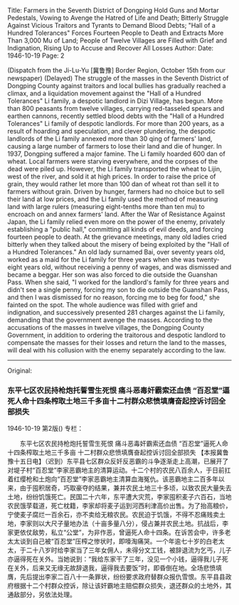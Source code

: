Title: Farmers in the Seventh District of Dongping Hold Guns and Mortar Pedestals, Vowing to Avenge the Hatred of Life and Death; Bitterly Struggle Against Vicious Traitors and Tyrants to Demand Blood Debts; "Hall of a Hundred Tolerances" Forces Fourteen People to Death and Extracts More Than 3,000 Mu of Land; People of Twelve Villages are Filled with Grief and Indignation, Rising Up to Accuse and Recover All Losses
Author: 
Date: 1946-10-19
Page: 2

(Dispatch from the Ji-Lu-Yu [冀鲁豫] Border Region, October 15th from our newspaper) (Delayed) The struggle of the masses in the Seventh District of Dongping County against traitors and local bullies has gradually reached a climax, and a liquidation movement against the "Hall of a Hundred Tolerances" Li family, a despotic landlord in Dizi Village, has begun. More than 800 peasants from twelve villages, carrying red-tasseled spears and earthen cannons, recently settled blood debts with the "Hall of a Hundred Tolerances" Li family of despotic landlords. For more than 200 years, as a result of hoarding and speculation, and clever plundering, the despotic landlords of the Li family annexed more than 30 qing of farmers' land, causing a large number of farmers to lose their land and die of hunger. In 1937, Dongping suffered a major famine. The Li family hoarded 600 dan of wheat. Local farmers were starving everywhere, and the corpses of the dead were piled up. However, the Li family transported the wheat to Lijin, west of the river, and sold it at high prices. In order to raise the price of grain, they would rather let more than 100 dan of wheat rot than sell it to farmers without grain. Driven by hunger, farmers had no choice but to sell their land at low prices, and the Li family used the method of measuring land with large rulers (measuring eight-tenths more than ten mu) to encroach on and annex farmers' land. After the War of Resistance Against Japan, the Li family relied even more on the power of the enemy, privately establishing a "public hall," committing all kinds of evil deeds, and forcing fourteen people to death. At the grievance meetings, many old ladies cried bitterly when they talked about the misery of being exploited by the "Hall of a Hundred Tolerances." An old lady surnamed Bai, over seventy years old, worked as a maid for the Li family for three years when she was twenty-eight years old, without receiving a penny of wages, and was dismissed and became a beggar. Her son was also forced to die outside the Guanshan Pass. When she said, "I worked for the landlord's family for three years and didn't see a single penny, forcing my son to die outside the Guanshan Pass, and then I was dismissed for no reason, forcing me to beg for food," she fainted on the spot. The whole audience was filled with grief and indignation, and successively presented 281 charges against the Li family, demanding that the government avenge the masses. According to the accusations of the masses in twelve villages, the Dongping County Government, in addition to ordering the traitorous and despotic landlord to compensate the masses for their losses and return the land to the masses, will deal with his collusion with the enemy separately according to the law.



<hr /> 

Original: 


### 东平七区农民持枪炮托誓雪生死恨  痛斗恶毒奸霸索还血债  “百忍堂”逼死人命十四条榨取土地三千多亩十二村群众悲愤填膺奋起控诉讨回全部损失

1946-10-19
第2版()
专栏：

　　东平七区农民持枪炮托誓雪生死恨
    痛斗恶毒奸霸索还血债
    “百忍堂”逼死人命十四条榨取土地三千多亩
    十二村群众悲愤填膺奋起控诉讨回全部损失
    【本报冀鲁豫十五日电】（迟到）东平县七区群众反奸反恶霸的斗争逐渐走上高潮，已展开了对堤子村“百忍堂”李家恶霸地主的清算运动。十二个村的农民八百余人，于日前扛着红缨枪和土炮向“百忍堂”李家恶霸地主清算血海冤仇。该恶霸地主二百多年以来，由于囤积居奇，巧取豪夺的结果，兼并农民土地三十多顷，以致农民大量失去土地，纷纷饥饿死亡。民国二十六年，东平遭大灾荒，李家囤积麦子六百石，当地农民饿莩载道，死亡枕籍，李家却将麦子运到河西利津高价出售。为了抬高粮价，宁使麦子腐烂一百余石，亦不卖给无粮农民。农民迫于饥饿，不得不忍痛贱卖土地，李家则以大尺子量地办法（十亩多量八分），侵占兼并农民土地。抗战后，李家更依仗敌势，私立“公堂”，为非作恶，曾逼死人命十四条。在诉苦会中，许多老太太谈到自己被“百忍堂”压榨之惨状时，即嚎淘痛哭。一个年逾七十岁的白老太太，于二十八岁时给李家当了三年女佣人，未得分文工钱，被辞退流为乞丐，儿子亦逼得死在关外。当她说到：“我给东家干了三年，没见一个小钱，逼得我儿子死在关外，后来又无缘无故辞退我，逼得我去要饭”时，即昏倒在地。全场悲愤填膺，先后提出李家二百八十一条罪状，纷纷要求政府替群众报仇雪恨。东平县县政府根据十二个村群众控诉，除让该奸霸地主赔偿群众损失，退还群众的土地外，其通敌部分，另依法处理。
